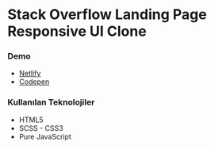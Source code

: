 # Stack Overflow Landing Page Responsive UI Clone

### Demo

* [Netlify](https://stackoverflow-clone.netlify.app/)
* [Codepen](https://codepen.io/mustafadalga/pen/JjKjNJj) 


### Kullanılan Teknolojiler
 * HTML5  
 * SCSS - CSS3
 * Pure JavaScript
